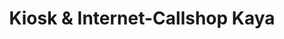 ---
title: "Kiosk & Internet-Callshop Kaya"
url: /hamburg/kiosk-und-internet-callshop-kaya/
shop: Kiosk
---